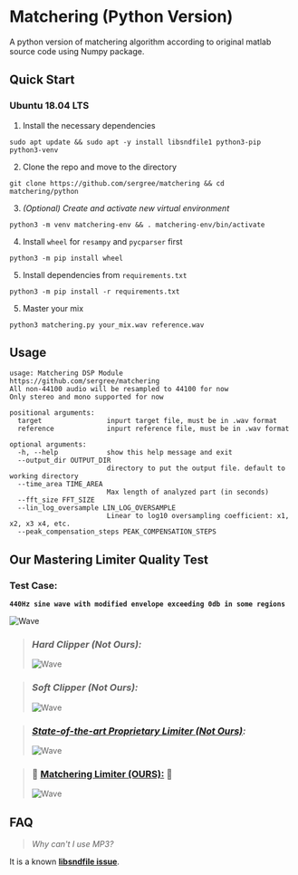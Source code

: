 # Matchering (Python Version)

A python version of matchering algorithm according to original matlab source code using Numpy package.

## Quick Start

### Ubuntu 18.04 LTS

1. Install the necessary dependencies

```sudo apt update && sudo apt -y install libsndfile1 python3-pip python3-venv```

2. Clone the repo and move to the directory

```git clone https://github.com/sergree/matchering && cd matchering/python```

3. *(Optional) Create and activate new virtual environment*

```python3 -m venv matchering-env && . matchering-env/bin/activate```

4. Install `wheel` for `resampy` and `pycparser` first

```python3 -m pip install wheel```

5. Install dependencies from `requirements.txt`

```python3 -m pip install -r requirements.txt```

5. Master your mix

```python3 matchering.py your_mix.wav reference.wav```

## Usage
```
usage: Matchering DSP Module
https://github.com/sergree/matchering
All non-44100 audio will be resampled to 44100 for now 
Only stereo and mono supported for now

positional arguments:
  target                inpurt target file, must be in .wav format
  reference             inpurt reference file, must be in .wav format

optional arguments:
  -h, --help            show this help message and exit
  --output_dir OUTPUT_DIR
                        directory to put the output file. default to working directory
  --time_area TIME_AREA
                        Max length of analyzed part (in seconds)
  --fft_size FFT_SIZE
  --lin_log_oversample LIN_LOG_OVERSAMPLE
                        Linear to log10 oversampling coefficient: x1, x2, x3 x4, etc.
  --peak_compensation_steps PEAK_COMPENSATION_STEPS
```

## Our Mastering Limiter Quality Test

### Test Case: 
**`440Hz sine wave with modified envelope exceeding 0db in some regions`**

![Wave](images/wave.png)

> ### *Hard Clipper (Not Ours):*
> ![Wave](images/hardclip.png)

> ### *Soft Clipper (Not Ours):*
> ![Wave](images/softclip.png)

> ### *[State-of-the-art Proprietary Limiter (Not Ours)](sota-limiter):*
> ![Wave](images/proprietary.png)

> ### 🎉 [**Matchering Limiter (OURS):**](.) 🎉
> ![Wave](images/ours.png)

## FAQ

> _Why can't I use MP3?_

It is a known **[libsndfile issue]**.

[libsndfile issue]: https://github.com/erikd/libsndfile/issues/258
[sota-limiter]: https://www.voxengo.com/product/elephant/
